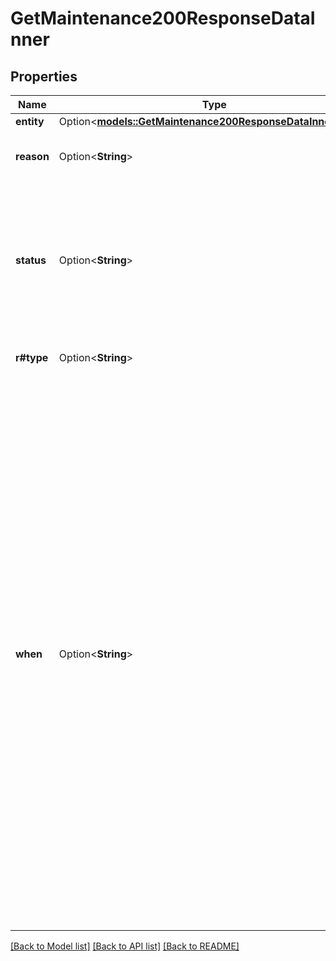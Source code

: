# GetMaintenance200ResponseDataInner

## Properties

Name | Type | Description | Notes
------------ | ------------- | ------------- | -------------
**entity** | Option<[**models::GetMaintenance200ResponseDataInnerEntity**](get_maintenance_200_response_data_inner_entity.md)> |  | [optional]
**reason** | Option<**String**> | The reason maintenance is being performed. | [optional]
**status** | Option<**String**> | __Filterable__ The maintenance status.  Maintenance progresses in the following sequence: pending, started, then completed. | [optional]
**r#type** | Option<**String**> | __Filterable__ The type of maintenance. | [optional]
**when** | Option<**String**> | __Filterable__ When the maintenance will begin.  [Filterable](https://techdocs.akamai.com/linode-api/reference/filtering-and-sorting) with the following parameters:  - A single value in date-time string format (`%Y-%m-%dT%H:%M:%S`), which returns only matches to that value.  - A dictionary containing pairs of inequality operator string keys (`+or`, `+gt`, `+gte`, `+lt`, `+lte`, or `+neq`) and single date-time string format values (`%Y-%m-%dT%H:%M:%S`). `+or` accepts an array of values that may consist of single date-time strings or dictionaries of inequality operator pairs. | [optional]

[[Back to Model list]](../README.md#documentation-for-models) [[Back to API list]](../README.md#documentation-for-api-endpoints) [[Back to README]](../README.md)


